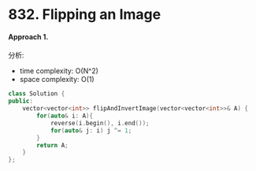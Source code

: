 # 832. Flipping an Image
#### Approach 1.
分析:
- time complexity: O(N^2)
- space complexity: O(1)
```c++
class Solution {
public:
    vector<vector<int>> flipAndInvertImage(vector<vector<int>>& A) {
        for(auto& i: A){
            reverse(i.begin(), i.end());
            for(auto& j: i) j ^= 1;
        }
        return A;
    }
};
```
